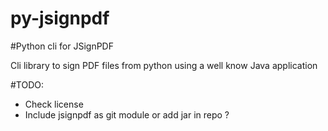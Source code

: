 py-jsignpdf
===========

#Python cli for JSignPDF

Cli library to sign PDF files from python using a well know Java application

#TODO:

* Check license
* Include jsignpdf as git module or add jar in repo ?

 

